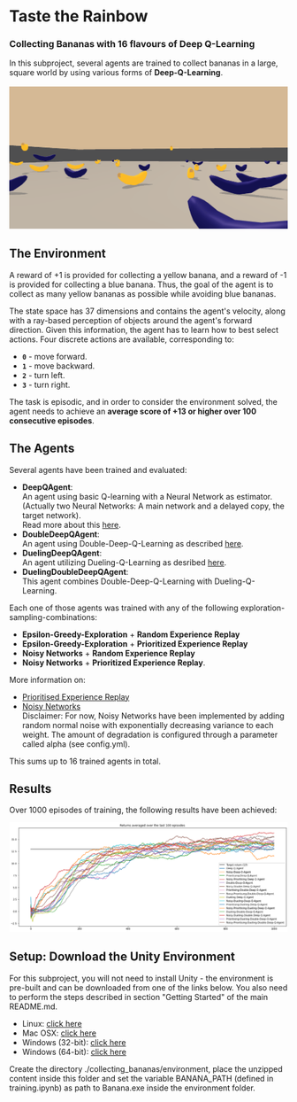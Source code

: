 # Taste the Rainbow
### Collecting Bananas with 16 flavours of Deep Q-Learning

In this subproject, several agents are trained to collect bananas in a large, square world by using various forms of
__Deep-Q-Learning__.  
<br>
![Trained Agent](images/collecting_bananas.gif)
<br>

## The Environment

A reward of +1 is provided for collecting a yellow banana, and a reward of -1 is provided for collecting a blue banana. 
Thus, the goal of the agent is to collect as many yellow bananas as possible while avoiding blue bananas.

The state space has 37 dimensions and contains the agent's velocity, along with a ray-based perception of objects around 
the agent's forward direction. Given this information, the agent has to learn how to best select actions. Four discrete
 actions are available, corresponding to:

- **`0`** - move forward.  
- **`1`** - move backward.  
- **`2`** - turn left.  
- **`3`** - turn right.  

The task is episodic, and in order to consider the environment solved, the agent needs to achieve an __average score of 
+13 or higher over 100 consecutive episodes__.

## The Agents

Several agents have been trained and evaluated:

- __DeepQAgent__:  
   An agent using basic Q-learning with a Neural Network as estimator.  
   (Actually two Neural Networks: A main network and a delayed copy, the target network).  
   Read more about this [here](https://medium.com/@jonathan_hui/rl-dqn-deep-q-network-e207751f7ae4).
- __DoubleDeepQAgent__:  
   An agent using Double-Deep-Q-Learning as described [here](https://towardsdatascience.com/double-deep-q-networks-905dd8325412).
- __DuelingDeepQAgent__:  
   An agent utilizing Dueling-Q-Learning as desribed [here](https://towardsdatascience.com/dueling-deep-q-networks-81ffab672751).
- __DuelingDoubleDeepQAgent__:  
  This agent combines Double-Deep-Q-Learning with Dueling-Q-Learning.
  
Each one of those agents was trained with any of the following exploration-sampling-combinations:

-  __Epsilon-Greedy-Exploration__ + __Random Experience Replay__
- __Epsilon-Greedy-Exploration__ + __Prioritized Experience Replay__
- __Noisy Networks__ + __Random Experience Replay__
- __Noisy Networks__ + __Prioritized Experience Replay__.

More information on:
- [Prioritised Experience Replay](https://danieltakeshi.github.io/2019/07/14/per/)
- [Noisy Networks](https://arxiv.org/pdf/1706.10295.pdf)  
Disclaimer: For now, Noisy Networks have been implemented by adding random normal noise with exponentially 
   decreasing variance to each weight. The amount of degradation is configured through a parameter called
    alpha (see config.yml).

This sums up to 16 trained agents in total.

## Results

Over 1000 episodes of training, the following results have been achieved:

![training_results.PNG](images/results_all_agents.PNG)

## Setup: Download the Unity Environment
For this subproject, you will not need to install Unity - the environment is pre-built and can be downloaded from one of 
the links below. You also need to perform the steps described in section "Getting Started" of the main README.md.

- Linux: [click here](https://s3-us-west-1.amazonaws.com/udacity-drlnd/P1/Banana/Banana_Linux.zip)
- Mac OSX: [click here](https://s3-us-west-1.amazonaws.com/udacity-drlnd/P1/Banana/Banana.app.zip)
- Windows (32-bit): [click here](https://s3-us-west-1.amazonaws.com/udacity-drlnd/P1/Banana/Banana_Windows_x86.zip)
- Windows (64-bit): [click here](https://s3-us-west-1.amazonaws.com/udacity-drlnd/P1/Banana/Banana_Windows_x86_64.zip)

Create the directory ./collecting_bananas/environment, place the unzipped content inside this folder and set the 
variable BANANA_PATH (defined in training.ipynb) as path to Banana.exe inside the environment 
folder.